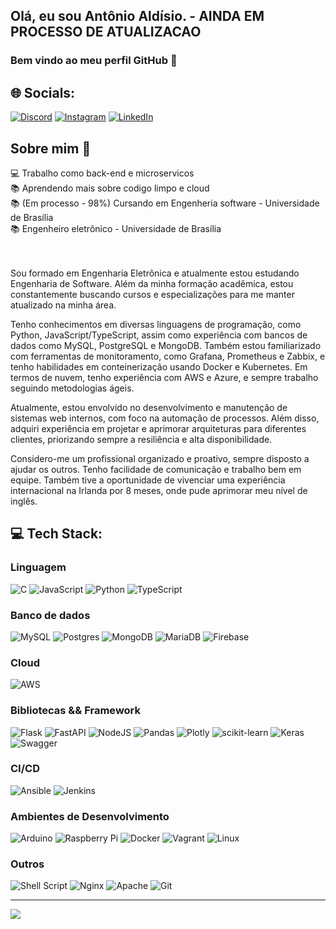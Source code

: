 <!-- Proudly created with GPRM ( https://gprm.itsvg.in ) -->
## Olá, eu sou Antônio Aldísio. - AINDA EM PROCESSO DE ATUALIZACAO
### Bem vindo ao meu perfil GitHub 👋  


## 🌐 Socials:
[![Discord](https://img.shields.io/badge/Discord-%237289DA.svg?logo=discord&logoColor=white)](htttps://discord.gg/antonioaldisio#4846) [![Instagram](https://img.shields.io/badge/Instagram-%23E4405F.svg?logo=Instagram&logoColor=white)](https://instagram.com/https://www.instagram.com/antoonioaldisio/) [![LinkedIn](https://img.shields.io/badge/LinkedIn-%230077B5.svg?logo=linkedin&logoColor=white)](https://linkedin.com/in/https://www.linkedin.com/in/antonioaldisio/) 


## Sobre mim 🎯

💻 Trabalho como back-end e microservicos <br>
📚 Aprendendo mais sobre codigo limpo e cloud<br>
📚 (Em processo - 98%) Cursando em Engenheria software  - Universidade de Brasília<br>
📚 Engenheiro eletrônico - Universidade de Brasília <br>
<br>
<br>

Sou formado em Engenharia Eletrônica e atualmente estou estudando Engenharia de Software. Além da minha formação acadêmica, estou constantemente buscando cursos e especializações para me manter atualizado na minha área.

Tenho conhecimentos em diversas linguagens de programação, como Python, JavaScript/TypeScript, assim como experiência com bancos de dados como MySQL, PostgreSQL e MongoDB. Também estou familiarizado com ferramentas de monitoramento, como Grafana, Prometheus e Zabbix, e tenho habilidades em conteinerização usando Docker e Kubernetes. Em termos de nuvem, tenho experiência com AWS e Azure, e sempre trabalho seguindo metodologias ágeis.

Atualmente, estou envolvido no desenvolvimento e manutenção de sistemas web internos, com foco na automação de processos. Além disso, adquiri experiência em projetar e aprimorar arquiteturas para diferentes clientes, priorizando sempre a resiliência e alta disponibilidade.

Considero-me um profissional organizado e proativo, sempre disposto a ajudar os outros. Tenho facilidade de comunicação e trabalho bem em equipe. Também tive a oportunidade de vivenciar uma experiência internacional na Irlanda por 8 meses, onde pude aprimorar meu nível de inglês.

 
## 💻 Tech Stack:

### Linguagem
![C](https://img.shields.io/badge/c-%2300599C.svg?style=for-the-badge&logo=c&logoColor=white) ![JavaScript](https://img.shields.io/badge/javascript-%23323330.svg?style=for-the-badge&logo=javascript&logoColor=%23F7DF1E)  ![Python](https://img.shields.io/badge/python-3670A0?style=for-the-badge&logo=python&logoColor=ffdd54) ![TypeScript](https://img.shields.io/badge/typescript-%23007ACC.svg?style=for-the-badge&logo=typescript&logoColor=white)

### Banco de dados
![MySQL](https://img.shields.io/badge/mysql-%2300f.svg?style=for-the-badge&logo=mysql&logoColor=white) ![Postgres](https://img.shields.io/badge/postgres-%23316192.svg?style=for-the-badge&logo=postgresql&logoColor=white) ![MongoDB](https://img.shields.io/badge/MongoDB-%234ea94b.svg?style=for-the-badge&logo=mongodb&logoColor=white) ![MariaDB](https://img.shields.io/badge/MariaDB-003545?style=for-the-badge&logo=mariadb&logoColor=white)  ![Firebase](https://img.shields.io/badge/firebase-%23039BE5.svg?style=for-the-badge&logo=firebase) 

### Cloud
![AWS](https://img.shields.io/badge/AWS-%23FF9900.svg?style=for-the-badge&logo=amazon-aws&logoColor=white)

### Bibliotecas && Framework
![Flask](https://img.shields.io/badge/flask-%23000.svg?style=for-the-badge&logo=flask&logoColor=white) ![FastAPI](https://img.shields.io/badge/FastAPI-005571?style=for-the-badge&logo=fastapi) ![NodeJS](https://img.shields.io/badge/node.js-6DA55F?style=for-the-badge&logo=node.js&logoColor=white)  ![Pandas](https://img.shields.io/badge/pandas-%23150458.svg?style=for-the-badge&logo=pandas&logoColor=white) ![Plotly](https://img.shields.io/badge/Plotly-%233F4F75.svg?style=for-the-badge&logo=plotly&logoColor=white) ![scikit-learn](https://img.shields.io/badge/scikit--learn-%23F7931E.svg?style=for-the-badge&logo=scikit-learn&logoColor=white) ![Keras](https://img.shields.io/badge/Keras-%23D00000.svg?style=for-the-badge&logo=Keras&logoColor=white)  ![Swagger](https://img.shields.io/badge/-Swagger-%23Clojure?style=for-the-badge&logo=swagger&logoColor=white)

### CI/CD
![Ansible](https://img.shields.io/badge/ansible-%231A1918.svg?style=for-the-badge&logo=ansible&logoColor=white)
![Jenkins](https://img.shields.io/badge/jenkins-%232C5263.svg?style=for-the-badge&logo=jenkins&logoColor=white)

### Ambientes de Desenvolvimento
![Arduino](https://img.shields.io/badge/-Arduino-00979D?style=for-the-badge&logo=Arduino&logoColor=white) ![Raspberry Pi](https://img.shields.io/badge/-RaspberryPi-C51A4A?style=for-the-badge&logo=Raspberry-Pi) ![Docker](https://img.shields.io/badge/docker-%230db7ed.svg?style=for-the-badge&logo=docker&logoColor=white) ![Vagrant](https://img.shields.io/badge/vagrant-%231563FF.svg?style=for-the-badge&logo=vagrant&logoColor=white) ![Linux](https://img.shields.io/badge/-Linux-16C60C?style=for-the-badge&logo=linux&logoColor=white)

### Outros
![Shell Script](https://img.shields.io/badge/shell_script-%23121011.svg?style=for-the-badge&logo=gnu-bash&logoColor=white) 
![Nginx](https://img.shields.io/badge/nginx-%23009639.svg?style=for-the-badge&logo=nginx&logoColor=white) ![Apache](https://img.shields.io/badge/apache-%23D42029.svg?style=for-the-badge&logo=apache&logoColor=white) 
![Git](https://img.shields.io/badge/-git-black?style=for-the-badge&logo=Git) 



---
[![](https://visitcount.itsvg.in/api?id=antonioaldisio&icon=0&color=0)](https://visitcount.itsvg.in)
